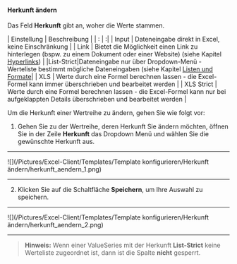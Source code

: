 #### Herkunft ändern

Das Feld **Herkunft** gibt an, woher die Werte stammen.

| Einstellung | Beschreibung |
| : | :|
| Input | Dateneingabe direkt in Excel, keine Einschränkung |
| Link | Bietet die Möglichkeit einen Link zu hinterlegen (bspw. zu einem Dokument oder einer Website) (siehe Kapitel [Hyperlinks](/der-excel-client/datenerfassung/hyperlinks.md)) |
|List-Strict|Dateneingabe nur über Dropdown-Menü - Werteliste bestimmt mögliche Dateneingaben (siehe Kapitel [Listen und Formate](/der-excel-client/listen-und-formate.md)|
| XLS | Werte durch eine Formel berechnen lassen - die Excel-Formel kann immer überschrieben und bearbeitet werden |
| XLS Strict | Werte durch eine Formel berechnen lassen - die Excel-Formel kann nur bei aufgeklappten Details überschrieben und bearbeitet werden |

Um die Herkunft einer Wertreihe zu ändern, gehen Sie wie folgt vor:

1) Gehen Sie zu der Wertreihe, deren Herkunft Sie ändern möchten, öffnen Sie in der Zeile **Herkunft** das Dropdown Menü und wählen Sie die gewünschte Herkunft aus.

---
![](/Pictures/Excel-Client/Templates/Template konfigurieren/Herkunft ändern/herkunft_aendern_1.png)

---

2) Klicken Sie auf die Schaltfläche **Speichern**, um Ihre Auswahl zu speichern.  

---
![](/Pictures/Excel-Client/Templates/Template konfigurieren/Herkunft ändern/herkunft_aendern_2.png)

---

>**Hinweis:** Wenn einer ValueSeries mit der Herkunft **List-Strict** keine Werteliste zugeordnet ist, dann ist die Spalte **nicht** gesperrt.

